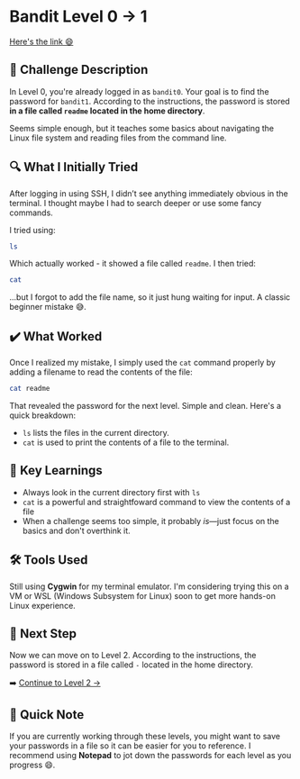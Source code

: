  # Bandit Level 0 → 1
[Here's the link 😄](https://overthewire.org/wargames/bandit/bandit1.html)
## 📝 **Challenge Description**  
In Level 0, you're already logged in as `bandit0`. Your goal is to find the password for `bandit1`. According to the instructions, the password is stored **in a file called `readme` located in the home directory**.  

Seems simple enough, but it teaches some basics about navigating the Linux file system and reading files from the command line.



## 🔍 **What I Initially Tried**  
After logging in using SSH, I didn’t see anything immediately obvious in the terminal. I thought maybe I had to search deeper or use some fancy commands.

I tried using:
```bash
ls
```
Which actually worked - it showed a file called `readme`.
I then tried: 
```bash
cat
```
...but I forgot to add the file name, so it just hung waiting for input. A classic beginner mistake 😅.

## ✔️ What Worked
Once I realized my mistake, I simply used the `cat` command properly by adding a filename to read the contents of the file:
```bash
cat readme
```

That revealed the password for the next level. Simple and clean.
Here's a quick breakdown:
- `ls` lists the files in the current directory.
- `cat` is used to print the contents of a file to the terminal.

## 🧠 Key Learnings
- Always look in the current directory first with `ls`
- `cat` is a powerful and straightfoward command to view the contents of a file
- When a challenge seems too simple, it probably *is*—just focus on the basics and don't overthink it.


## 🛠️ Tools Used
Still using **Cygwin** for my terminal emulator. I'm considering trying this on a VM or WSL (Windows Subsystem for Linux) soon to get more hands-on Linux experience. 

## 🔐 Next Step
Now we can move on to Level 2. According to the instructions, the password is stored in a file called `-` located in the home directory.

➡️ [Continue to Level 2 →](https://github.com/aminuzz/Bandit-CTF-Journey/blob/main/level%202.md)

## 📓 Quick Note
If you are currently working through these levels, you might want to save your passwords in a file so it can be easier for you to reference. I recommend using **Notepad** to jot down the passwords for each level as you progress 😄. 
